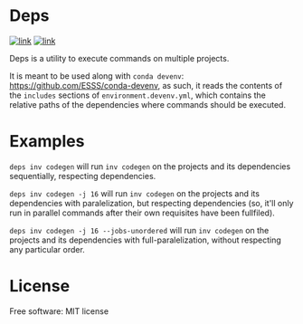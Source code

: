 Deps
====

[![link](https://img.shields.io/conda/vn/conda-forge/deps.svg)](https://anaconda.org/conda-forge/deps)
[![link](https://github.com/ESSS/deps/workflows/build/badge.svg)](https://github.com/ESSS/deps/actions)
  
Deps is a utility to execute commands on multiple projects. 

It is meant to be used along with `conda devenv`: https://github.com/ESSS/conda-devenv, as such,
it reads the contents of the `includes` sections of `environment.devenv.yml`, which contains
the relative paths of the dependencies where commands should be executed.

Examples
=========

`deps inv codegen` will run `inv codegen` on the projects and its dependencies sequentially, respecting dependencies.

`deps inv codegen -j 16` will run `inv codegen` on the projects and its dependencies with paralelization, 
but respecting dependencies (so, it'll only run in parallel commands after their own requisites have been fullfiled).

`deps inv codegen -j 16 --jobs-unordered` will run `inv codegen` on the projects and its dependencies 
with full-paralelization, without respecting any particular order.

License
========

Free software: MIT license

